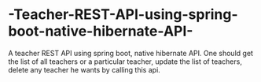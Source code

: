 # -Teacher-REST-API-using-spring-boot-native-hibernate-API-
A teacher REST API using spring boot, native hibernate API. 
One should get the list of all teachers or a particular teacher, update the list of teachers, delete any teacher he wants by calling this api.
